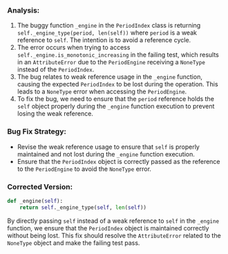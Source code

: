### Analysis:
1. The buggy function `_engine` in the `PeriodIndex` class is returning `self._engine_type(period, len(self))` where `period` is a weak reference to `self`. The intention is to avoid a reference cycle.
2. The error occurs when trying to access `self._engine.is_monotonic_increasing` in the failing test, which results in an `AttributeError` due to the `PeriodEngine` receiving a `NoneType` instead of the `PeriodIndex`.
3. The bug relates to weak reference usage in the `_engine` function, causing the expected `PeriodIndex` to be lost during the operation. This leads to a `NoneType` error when accessing the `PeriodEngine`.
4. To fix the bug, we need to ensure that the `period` reference holds the `self` object properly during the `_engine` function execution to prevent losing the weak reference.

### Bug Fix Strategy:
- Revise the weak reference usage to ensure that `self` is properly maintained and not lost during the `_engine` function execution.
- Ensure that the `PeriodIndex` object is correctly passed as the reference to the `PeriodEngine` to avoid the `NoneType` error.

### Corrected Version:
```python
def _engine(self):
    return self._engine_type(self, len(self))
```

By directly passing `self` instead of a weak reference to `self` in the `_engine` function, we ensure that the `PeriodIndex` object is maintained correctly without being lost. This fix should resolve the `AttributeError` related to the `NoneType` object and make the failing test pass.